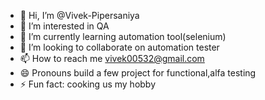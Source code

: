 - 👋 Hi, I’m @Vivek-Pipersaniya
- 👀 I’m interested in QA
- 🌱 I’m currently learning automation tool(selenium)
- 💞️ I’m looking to collaborate on automation tester
- 📫 How to reach me vivek00532@gmail.com
- 😄 Pronouns build a few project for functional,alfa testing 
- ⚡ Fun fact: cooking us my hobby

<!---
Vivek-Pipersaniya/Vivek-Pipersaniya is a ✨ special ✨ repository because its `README.md` (this file) appears on your GitHub profile.
You can click the Preview link to take a look at your changes.
--->
